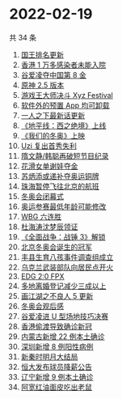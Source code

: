 # 2022-02-19

共 34 条

<!-- BEGIN -->
<!-- 最后更新时间 Sat Feb 19 2022 17:07:41 GMT+0800 (China Standard Time) -->

1. [国王排名更新](https://www.zhihu.com/search?q=国王排名)
1. [香港 1 万多感染者未能入院](https://www.zhihu.com/search?q=香港疫情)
1. [谷爱凌夺中国第 8 金](https://www.zhihu.com/search?q=谷爱凌)
1. [原神 2.5 版本](https://www.zhihu.com/search?q=原神)
1. [游戏王大师决斗 Xyz Festival](https://www.zhihu.com/search?q=游戏王)
1. [软件外的预置 App 均可卸载](https://www.zhihu.com/search?q=预置App)
1. [一人之下最新话更新](https://www.zhihu.com/search?q=一人之下)
1. [《地平线：西之绝境》上线](https://www.zhihu.com/search?q=地平线西之绝境)
1. [《我们的冬奥》上映](https://www.zhihu.com/search?q=我们的冬奥)
1. [Uzi 复出首秀失利](https://www.zhihu.com/search?q=Uzi)
1. [隋文静/韩聪再破短节目纪录](https://www.zhihu.com/search?q=隋文静/韩聪)
1. [花滑女单谢娃夺金](https://www.zhihu.com/search?q=花样滑冰)
1. [苏炳添或递补夺奥运铜牌](https://www.zhihu.com/search?q=苏炳添)
1. [珠海暂停飞往北京的航班](https://www.zhihu.com/search?q=珠海疫情)
1. [冬奥会闭幕式](https://www.zhihu.com/search?q=冬奥会闭幕式)
1. [奥运参赛最低年龄可能修改](https://www.zhihu.com/search?q=奥运最低年龄限制)
1. [WBG 六连胜](https://www.zhihu.com/search?q=WBG)
1. [杜海涛沈梦辰领证](https://www.zhihu.com/search?q=杜海涛沈梦辰领证)
1. [《全面战争：战锤 3》解锁](https://www.zhihu.com/search?q=战锤3)
1. [北京冬奥会诞生的冠军](https://www.zhihu.com/search?q=冬奥会冠军)
1. [丰县生育八孩事件调查组成立](https://www.zhihu.com/search?q=丰县八孩调查组)
1. [乌克兰武装部队向居民点开火](https://www.zhihu.com/search?q=乌克兰武装部队开火)
1. [EDG 2:0 FPX](https://www.zhihu.com/search?q=edg)
1. [多地离婚登记减少三成以上](https://www.zhihu.com/search?q=离婚登记减少)
1. [画江湖之不良人 5 更新](https://www.zhihu.com/search?q=不良人)
1. [冬奥会观后感](https://www.zhihu.com/search?q=冬奥会观后感)
1. [谷爱凌进 U 型场地技巧决赛](https://www.zhihu.com/search?q=谷爱凌)
1. [香港偷渡导致确诊新冠](https://www.zhihu.com/search?q=香港偷渡)
1. [内蒙古新增 22 例本土确诊](https://www.zhihu.com/search?q=内蒙古新增)
1. [深圳新增 8 例阳性病例](https://www.zhihu.com/search?q=深圳新增)
1. [新秦时明月大结局](https://www.zhihu.com/search?q=新秦时明月)
1. [恒大发布球员降薪公告](https://www.zhihu.com/search?q=恒大)
1. [辽宁新增 9 例本土确诊](https://www.zhihu.com/search?q=辽宁新增)
1. [阿宽红油面皮吃出老鼠](https://www.zhihu.com/search?q=阿宽红油面皮)

<!-- END -->
